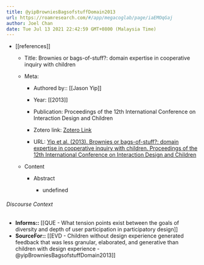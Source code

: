 ```yaml
---
title: @yipBrowniesBagsofstuffDomain2013
url: https://roamresearch.com/#/app/megacoglab/page/iaEMOqGaj
author: Joel Chan
date: Tue Jul 13 2021 22:42:59 GMT+0800 (Malaysia Time)
---
```


- [[references]]

    - Title: Brownies or bags-of-stuff?: domain expertise in cooperative inquiry with children

    - Meta:

        - Authored by:: [[Jason Yip]]

        - Year: [[2013]]

        - Publication: Proceedings of the 12th International Conference on Interaction Design and Children

        - Zotero link: [Zotero Link](zotero://select/items/7_92K5KQVC)

        - URL: [Yip et al. (2013). Brownies or bags-of-stuff?: domain expertise in cooperative inquiry with children. Proceedings of the 12th International Conference on Interaction Design and Children](https://dl.acm.org/doi/10.1145/2485760.2485763)

    - Content

        - Abstract

            - undefined

###### Discourse Context

- **Informs::** [[QUE - What tension points exist between the goals of diversity and depth of user participation in participatory design]]
- **SourceFor::** [[EVD - Children without design experience generated feedback that was less granular, elaborated, and generative than children with design experience - @yipBrowniesBagsofstuffDomain2013]]

